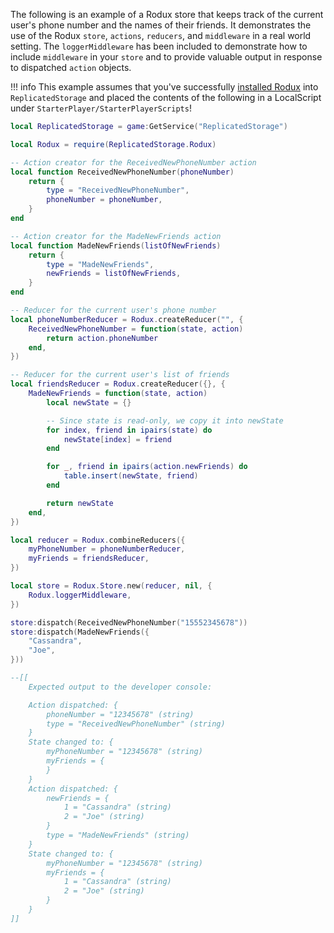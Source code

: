 The following is an example of a Rodux store that keeps track of the current user's phone number and the names of their friends. It demonstrates the use of the Rodux `store`, `actions`, `reducers`, and `middleware` in a real world setting. The `loggerMiddleware` has been included to demonstrate how to include `middleware` in your `store` and to provide valuable output in response to dispatched `action` objects.

!!! info
	This example assumes that you've successfully [installed Rodux](introduction/installation.md) into `ReplicatedStorage` and placed the contents of the following in a LocalScript under `StarterPlayer/StarterPlayerScripts`!

```lua
local ReplicatedStorage = game:GetService("ReplicatedStorage")

local Rodux = require(ReplicatedStorage.Rodux)

-- Action creator for the ReceivedNewPhoneNumber action
local function ReceivedNewPhoneNumber(phoneNumber)
	return {
		type = "ReceivedNewPhoneNumber",
		phoneNumber = phoneNumber,
	}
end

-- Action creator for the MadeNewFriends action
local function MadeNewFriends(listOfNewFriends)
	return {
		type = "MadeNewFriends",
		newFriends = listOfNewFriends,
	}
end

-- Reducer for the current user's phone number
local phoneNumberReducer = Rodux.createReducer("", {
	ReceivedNewPhoneNumber = function(state, action)
		return action.phoneNumber
	end,
})

-- Reducer for the current user's list of friends
local friendsReducer = Rodux.createReducer({}, {
	MadeNewFriends = function(state, action)
		local newState = {}

		-- Since state is read-only, we copy it into newState
		for index, friend in ipairs(state) do
			newState[index] = friend
		end

		for _, friend in ipairs(action.newFriends) do
			table.insert(newState, friend)
		end

		return newState
	end,
})

local reducer = Rodux.combineReducers({
	myPhoneNumber = phoneNumberReducer,
	myFriends = friendsReducer,
})

local store = Rodux.Store.new(reducer, nil, {
	Rodux.loggerMiddleware,
})

store:dispatch(ReceivedNewPhoneNumber("15552345678"))
store:dispatch(MadeNewFriends({
	"Cassandra",
	"Joe",
}))

--[[
	Expected output to the developer console:

	Action dispatched: {
	    phoneNumber = "12345678" (string)
	    type = "ReceivedNewPhoneNumber" (string)
	}
	State changed to: {
	    myPhoneNumber = "12345678" (string)
	    myFriends = {
	    }
	}
	Action dispatched: {
	    newFriends = {
	        1 = "Cassandra" (string)
	        2 = "Joe" (string)
	    }
	    type = "MadeNewFriends" (string)
	}
	State changed to: {
	    myPhoneNumber = "12345678" (string)
	    myFriends = {
	        1 = "Cassandra" (string)
	        2 = "Joe" (string)
	    }
	}
]]
```